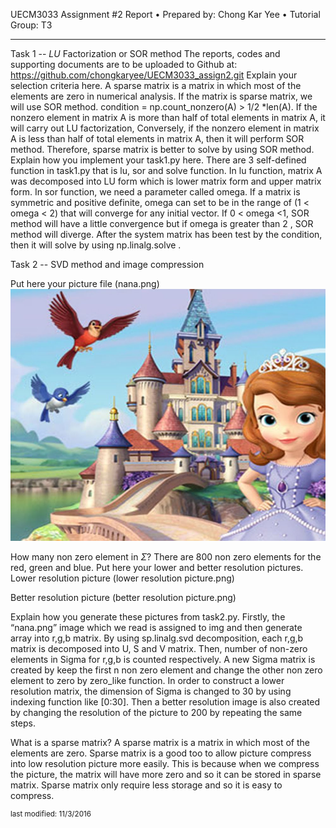 UECM3033 Assignment #2 Report
•	Prepared by: Chong Kar Yee
•	Tutorial Group: T3
________________________________________
Task 1 -- $LU$ Factorization or SOR method
The reports, codes and supporting documents are to be uploaded to Github at:
https://github.com/chongkaryee/UECM3033_assign2.git
Explain your selection criteria here. A sparse matrix is a matrix in which most of the elements are zero in numerical analysis. If the matrix is sparse matrix, we will use SOR method. condition = np.count_nonzero(A) > 1/2 *len(A). If the nonzero element in matrix A is more than half of total elements in matrix A, it will carry out LU factorization, Conversely, if the nonzero element in matrix A is less than half of total elements in matrix A, then it will perform SOR method. Therefore, sparse matrix is better to solve by using SOR method.
Explain how you implement your task1.py here.
There are 3 self-defined function in task1.py that is lu, sor and solve function. In lu function, matrix A was decomposed into LU form which is lower matrix form and upper matrix form. In sor function, we need a parameter called omega. If a matrix is symmetric and positive definite, omega can set to be in the range of (1 < omega < 2) that will converge for any initial vector. If 0 < omega <1, SOR method will have a little convergence but if omega is greater than 2 , SOR method will diverge. After the system matrix has been test by the condition, then it will solve by using np.linalg.solve .

Task 2 -- SVD method and image compression

Put here your picture file (nana.png)
![ nana.jpg]( nana.jpg)
  
How many non zero element in $\Sigma$?
There are 800 non zero elements for the red, green and blue.
Put here your lower and better resolution pictures. 
Lower resolution picture (lower resolution picture.png)
 

Better resolution picture (better resolution picture.png)
 

Explain how you generate these pictures from task2.py.
Firstly, the “nana.png” image which we read is assigned to img and then generate array into r,g,b matrix. By using sp.linalg.svd decomposition, each r,g,b matrix is decomposed into U, S and V matrix. Then, number of non-zero elements in Sigma for r,g,b is counted respectively. A new Sigma matrix is created by keep the first n non zero element and change the other non zero element to zero by zero_like function. In order to construct a lower resolution matrix, the dimension of Sigma is changed to 30 by using indexing function like [0:30]. Then a better resolution image is also created by changing the resolution of the picture to 200 by repeating the same steps. 


What is a sparse matrix?
A sparse matrix is a matrix in which most of the elements are zero. Sparse matrix is a good too to allow picture compress into low resolution picture more easily. This is because when we compress the picture, the matrix will have more zero and so it can be stored in sparse matrix. Sparse matrix only require less storage and so it is easy to compress. 


<sup>last modified: 11/3/2016</sup>
